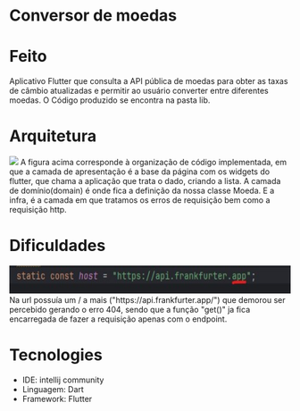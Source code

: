 # Conversor de moedas

# Feito
Aplicativo Flutter que consulta a API pública de moedas para obter as taxas de câmbio atualizadas e permitir ao usuário converter entre diferentes moedas.
O Código produzido se encontra na pasta lib.

# Arquitetura
<img src="./assets/estágioomnisaude.jpg" height="400"/>
 A figura acima corresponde à organização de código implementada, em que a camada de apresentação é a base da página com os widgets do flutter, que chama a aplicação que trata o dado, criando a lista. A camada de domínio(domain) é onde fica a definição da nossa classe Moeda. E a infra, é a camada em que tratamos os erros de requisição bem como a requisição http.

# Dificuldades
<img src="./assets/url.jpg" height="50"/>
 Na url possuía um / a mais ("https://api.frankfurter.app/") que demorou ser percebido gerando o erro 404, sendo que a função "get()" ja fica encarregada de fazer a requisição apenas com o endpoint.

# Tecnologies

- IDE: intellij community
- Linguagem: Dart
- Framework: Flutter
